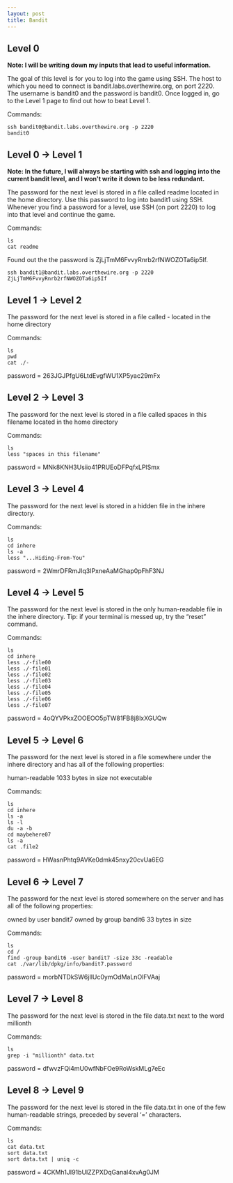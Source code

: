 ```yaml
---
layout: post
title: Bandit
---
```

## Level 0

**Note: I will be writing down my inputs that lead to useful information.**

The goal of this level is for you to log into the game using SSH. The host to which you need to connect is bandit.labs.overthewire.org, on port 2220. The username is bandit0 and the password is bandit0. Once logged in, go to the Level 1 page to find out how to beat Level 1.

Commands: 
```shell
ssh bandit0@bandit.labs.overthewire.org -p 2220
bandit0
```

## Level 0 -> Level 1

**Note: In the future, I will always be starting with ssh and logging into the current bandit level, and I won't write it down to be less redundant.**

The password for the next level is stored in a file called readme located in the home directory. Use this password to log into bandit1 using SSH. Whenever you find a password for a level, use SSH (on port 2220) to log into that level and continue the game.

Commands: 
```shell
ls
cat readme
```

Found out the the password is ZjLjTmM6FvvyRnrb2rfNWOZOTa6ip5If.

```shell
ssh bandit1@bandit.labs.overthewire.org -p 2220
ZjLjTmM6FvvyRnrb2rfNWOZOTa6ip5If
```

## Level 1 -> Level 2

The password for the next level is stored in a file called - located in the home directory

Commands: 
```shell
ls
pwd
cat ./-
```
password = 263JGJPfgU6LtdEvgfWU1XP5yac29mFx


## Level 2 -> Level 3

The password for the next level is stored in a file called spaces in this filename located in the home directory

Commands: 
```shell
ls
less "spaces in this filename"
```
password = MNk8KNH3Usiio41PRUEoDFPqfxLPlSmx

## Level 3 -> Level 4

The password for the next level is stored in a hidden file in the inhere directory.

Commands: 
```shell
ls
cd inhere
ls -a
less "...Hiding-From-You"
```
password = 2WmrDFRmJIq3IPxneAaMGhap0pFhF3NJ

## Level 4 -> Level 5

The password for the next level is stored in the only human-readable file in the inhere directory. Tip: if your terminal is messed up, try the “reset” command.

Commands: 
```shell
ls
cd inhere
less ./-file00
less ./-file01
less ./-file02
less ./-file03
less ./-file04
less ./-file05
less ./-file06
less ./-file07
```
password = 4oQYVPkxZOOEOO5pTW81FB8j8lxXGUQw

## Level 5 -> Level 6

The password for the next level is stored in a file somewhere under the inhere directory and has all of the following properties:

  human-readable
  1033 bytes in size
  not executable

Commands: 
```shell
ls
cd inhere
ls -a
ls -l
du -a -b
cd maybehere07
ls -a
cat .file2
```
password = HWasnPhtq9AVKe0dmk45nxy20cvUa6EG

## Level 6 -> Level 7

The password for the next level is stored somewhere on the server and has all of the following properties:

  owned by user bandit7
  owned by group bandit6
  33 bytes in size


Commands: 
```shell
ls
cd /
find -group bandit6 -user bandit7 -size 33c -readable
cat ./var/lib/dpkg/info/bandit7.password
```
password = morbNTDkSW6jIlUc0ymOdMaLnOlFVAaj

## Level 7 -> Level 8

The password for the next level is stored in the file data.txt next to the word millionth

Commands: 
```shell
ls
grep -i "millionth" data.txt
```
password = dfwvzFQi4mU0wfNbFOe9RoWskMLg7eEc

## Level 8 -> Level 9

The password for the next level is stored in the file data.txt in one of the few human-readable strings, preceded by several ‘=’ characters.

Commands: 
```shell
ls
cat data.txt
sort data.txt
sort data.txt | uniq -c
```
password = 4CKMh1JI91bUIZZPXDqGanal4xvAg0JM
